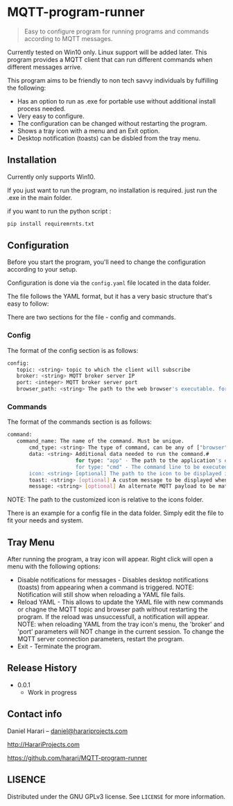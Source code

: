 # MQTT-program-runner
> Easy to configure program for running programs and commands according to MQTT messages.

Currently tested on Win10 only. Linux support will be added later.
This program provides a MQTT client that can run different commands when different messages arrive.

This program aims to be friendly to non tech savvy individuals by fulfilling the following:
- Has an option to run as .exe for portable use without additional install process needed.
- Very easy to configure.
- The configuration can be changed without restarting the program.
- Shows a tray icon with a menu and an Exit option.
- Desktop notification (toasts) can be disbled from the tray menu.

## Installation

Currently only supports Win10.

If you just want to run the program, no installation is required. just run the .exe in the main folder.

if you want to run the python script : 

```sh
pip install requiremrnts.txt
```

## Configuration

Before you start the program, you'll need to change the configuration according to your setup.

Configuration is done via the ``config.yaml`` file located in the data folder.

The file follows the YAML format, but it has a very basic structure that's easy to follow:

There are two sections for the file - config and commands.

### Config

The format of the config section is as follows:
```sh
config:
   topic: <string> topic to which the client will subscribe
   broker: <string> MQTT broker server IP
   port: <integer> MQTT broker server port
   browser_path: <string> The path to the web browser's executable. forward-slashes (/).
```

### Commands
   
The format of the commands section is as follows:
```sh
command:
   command_name: The name of the command. Must be unique.
       cmd_type: <string> The type of command, can be any of ["browser", "app", "cmd"]
       data: <string> Additional data needed to run the command.#                      for type: "browser" - The URL of the webpage to be opened
                      for type: "app" - The path to the application's executable. double-backslashes (\\).
                      for type: "cmd" - The command line to be executed in shell.
       icon: <string> [optional] The path to the icon to be displayed in notifications. If not included, the program's icon will be used.
       toast: <string> [optional] A custom message to be displayed when the command is triggered. If not included, a "<command_name> triggered" message will be displayed.
       message: <string> [optional] An alternate MQTT payload to be matched to trigger the command. If not included, <command_name> will be used.
```
NOTE: The path to the customized icon is relative to the icons folder.

There is an example for a config file in the data folder. Simply edit the file to fit your needs and system.

## Tray Menu 
	 
After running the program, a tray icon will appear.
Right click will open a menu with the following options:

+ Disable notifications for messages - Disables desktop notifications (toasts) from appearing when a command is triggered. NOTE: Notification will still show when reloading a YAML file fails.
+ Reload YAML - This allows to update the YAML file with new commands or chagne the MQTT topic and browser path without restarting the program. If the reload was unsuccessfull, a notification will appear. NOTE: when reloading YAML from the tray icon's menu, the 'broker' and 'port' parameters will NOT change in the current session. To change the MQTT server connection parameters, restart the program.
+ Exit - Terminate the program.

## Release History

* 0.0.1
    * Work in progress

## Contact info

Daniel Harari – daniel@harariprojects.com

http://HarariProjects.com

https://github.com/harari/MQTT-program-runner

## LISENCE

Distributed under the GNU GPLv3 license. See ``LICENSE`` for more information.
